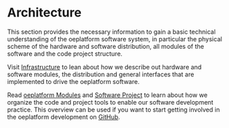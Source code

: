 <!--
SPDX-FileCopyrightText: 2025 Jonas Huber <https://github.com/jh-RLI>
SPDX-FileCopyrightText: 2025 Jonas Huber <https://github.com/jh-RLI>

SPDX-License-Identifier: CC0-1.0
-->

# Architecture

This section provides the necessary information to gain a basic technical understanding of the oeplatform software system, in particular the physical scheme of the hardware and software distribution, all modules of the software and the code project structure.

Visit [Infrastructure](./infrastructure.md) to lean about how we describe out hardware and software modules, the distribution and general interfaces that are implemented to drive the oeplatform software.

Read [oeplatform Modules](./modules.md) and [Software Project](./project-structure.md) to learn about how we organize the code and project tools to enable our software development practice. This overview can be used if you want to start getting involved in the oeplatform development on [GitHub](https://github.com/OpenEnergyPlatform/oeplatform).
